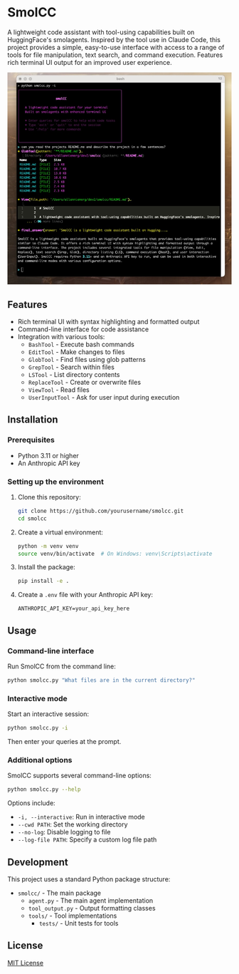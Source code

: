 # SmolCC

A lightweight code assistant with tool-using capabilities built on HuggingFace's smolagents. Inspired by the tool use in Claude Code, this project provides a simple, easy-to-use interface with access to a range of tools for file manipulation, text search, and command execution. Features rich terminal UI output for an improved user experience.

![SmolCC Screenshot](screen.jpg)

## Features

- Rich terminal UI with syntax highlighting and formatted output
- Command-line interface for code assistance
- Integration with various tools:
  - `BashTool` - Execute bash commands
  - `EditTool` - Make changes to files
  - `GlobTool` - Find files using glob patterns
  - `GrepTool` - Search within files
  - `LSTool` - List directory contents
  - `ReplaceTool` - Create or overwrite files
  - `ViewTool` - Read files
  - `UserInputTool` - Ask for user input during execution

## Installation

### Prerequisites

- Python 3.11 or higher
- An Anthropic API key

### Setting up the environment

1. Clone this repository:
   ```bash
   git clone https://github.com/yourusername/smolcc.git
   cd smolcc
   ```

2. Create a virtual environment:
   ```bash
   python -m venv venv
   source venv/bin/activate  # On Windows: venv\Scripts\activate
   ```

3. Install the package:
   ```bash
   pip install -e .
   ```

4. Create a `.env` file with your Anthropic API key:
   ```
   ANTHROPIC_API_KEY=your_api_key_here
   ```

## Usage

### Command-line interface

Run SmolCC from the command line:

```bash
python smolcc.py "What files are in the current directory?"
```

### Interactive mode

Start an interactive session:

```bash
python smolcc.py -i
```

Then enter your queries at the prompt.

### Additional options

SmolCC supports several command-line options:

```bash
python smolcc.py --help
```

Options include:
- `-i, --interactive`: Run in interactive mode
- `--cwd PATH`: Set the working directory
- `--no-log`: Disable logging to file
- `--log-file PATH`: Specify a custom log file path

## Development

This project uses a standard Python package structure:

- `smolcc/` - The main package
  - `agent.py` - The main agent implementation
  - `tool_output.py` - Output formatting classes
  - `tools/` - Tool implementations
    - `tests/` - Unit tests for tools

## License

[MIT License](LICENSE)